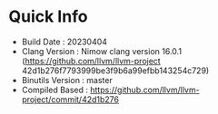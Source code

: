 # Quick Info
* Build Date : 20230404
* Clang Version : Nimow clang version 16.0.1 (https://github.com/llvm/llvm-project 42d1b276f7793999be3f9b6a99efbb143254c729)
* Binutils Version : master
* Compiled Based : https://github.com/llvm/llvm-project/commit/42d1b276

